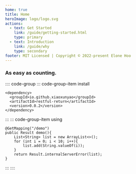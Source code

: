 ```yaml
---
home: true
title: Home
heroImage: logo/logo.svg
actions:
  - text: Get Started
    link: /guide/getting-started.html
    type: primary
  - text: Introduction
    link: /guide/why
    type: secondary
footer: MIT Licensed | Copyright © 2022-present Elone Hoo
---
```


### As easy as counting.

:::: code-group
::: code-group-item install
```xml:no-line-numbers
<dependency>
  <groupId>io.github.xiaoxunyao</groupId>
  <artifactId>restful-return</artifactId>
  <version>0.0.2</version>
</dependency>
```
:::
::: code-group-item using
```java:no-line-numbers
@GetMapping("/demo")
public Result demo(){
	List<String> list = new ArrayList<>();
	for (int i = 0; i < 10; i++){
		list.add(String.valueOf(i));
	}
	return Result.internalServerError(list);
}
```
:::
::::
